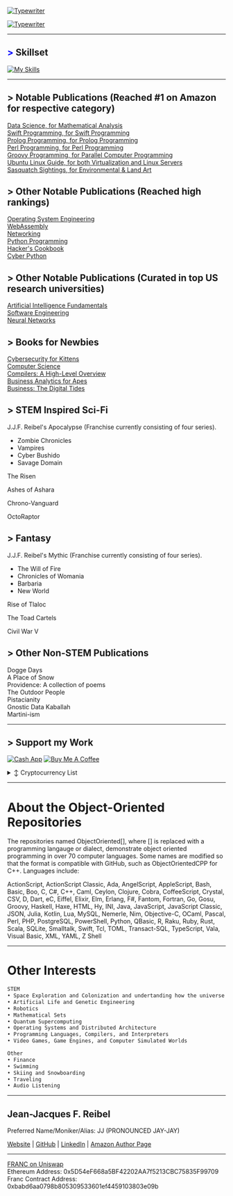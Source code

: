 [![Typewriter](https://readme-typing-svg.herokuapp.com?font=Orbitron&size=30&duration=4000&pause=500&center=true&random=false&width=1200&lines=J.J.F.+Reibel,+MBA,+M.S.+Cybersecurity,+M.S.+Data+Analytics)](https://git.io/typing-svg)


[![Typewriter](https://readme-typing-svg.herokuapp.com?font=Orbitron&size=30&duration=4000&pause=500&center=true&random=false&width=1200&lines=I+am+an+engineer;I+am+an+author;I+am+a+consultant;I+am+an+analyst)](https://git.io/typing-svg)

---
## <span style="color: blue !important;">&gt;</span> Skillset
[![My Skills](https://skillicons.dev/icons?i=aws,golang,androidstudio,ansible,apple,arduino,atom,azure,bootstrap,bun,crystal,cassandra,clion,cmake,css,d3,dart,discord,bots,dotnet,dynamodb,eclipse,elasticsearch,elixir,emacs,firebase,flask,flutter,gcp,git,github,go,gherkin,gradle,gtk,gulp,ai,htmx,java,jenkins,jquery,coffeescript,kafka,kotlin,ktor,kubernetes,laravel,latex,less,linkedin,linux,lit,lua,md,matlab,maven,mint,mongodb,mysql,neovim,nextjs,nginx,nim,deno,nix,nodejs,npm,ocaml,octave,opencv,perl,ps,php,phpstorm,postgres,pycharm,py,qt,r,redhat,redis,regex,remix,replit,rider,bitbucket,anaconda,git,azure,unity,c,cpp,javascript,typescript,swift,rust,ruby,python,sass,spring,sqlite,sublime,scala,sklearn,selenium,sketchup,solidity,svg,symfony,tensorflow,terraform,ubuntu,vala,haskell,java,arch,vscode,vue,wasm,windows,wordpress,yarn,bash,cs,git,kali&perline=12)](https://skillicons.dev)

---
## > Notable Publications (Reached #1 on Amazon for respective category)
[Data Science, for Mathematical Analysis](https://www.amazon.com/Data-Science/dp/B0CHG4W2XH)      
[Swift Programming, for Swift Programming](https://www.amazon.com/Swift-Programming/dp/B0C87W6RQM)      
[Prolog Programming, for Prolog Programming](https://www.amazon.com/dp/B0CZ1Z9PFZ)      
[Perl Programming, for Perl Programming](https://www.amazon.com/dp/B0CQTTTZC6)      
[Groovy Programming, for Parallel Computer Programming](https://www.amazon.com/dp/B0CVSHSKTT)      
[Ubuntu Linux Guide, for both Virtualization and Linux Servers](https://www.amazon.com/dp/B0CWVDPCV8)      
[Sasquatch Sightings, for Environmental & Land Art](https://www.amazon.com/dp/B0DDQDBP4L)      

## > Other Notable Publications (Reached high rankings)
[Operating System Engineering](https://www.amazon.com/Operating-Engineering/dp/B0CY4TSPV2)      
[WebAssembly](https://www.amazon.com/WebAssembly/dp/B0CYX1KQBT)      
[Networking](https://www.amazon.com/dp/B0CYBSH1QG)      
[Python Programming](https://www.amazon.com/dp/B0CQGKH7NH)      
[Hacker's Cookbook](https://www.amazon.com/dp/B0C87VCRVL)      
[Cyber Python](https://www.amazon.com/dp/B0D4B5F9MS)      

## > Other Notable Publications (Curated in top US research universities)
[Artificial Intelligence Fundamentals](https://www.amazon.com/dp/B0CHL9L8W4)      
[Software Engineering](https://www.amazon.com/dp/B0C5KY8K1N)      
[Neural Networks](https://www.amazon.com/dp/B0C52DHY6P)      

## > Books for Newbies
[Cybersecurity for Kittens](https://www.amazon.com/dp/B0D1YKYH6S)      
[Computer Science](https://www.amazon.com/dp/B0C2S1JKDN)      
[Compilers: A High-Level Overview](https://www.amazon.com/dp/B0CJ4CWP9P)      
[Business Analytics for Apes](https://www.amazon.com/dp/B0CQXQJXBF)      
[Business: The Digital Tides](https://www.amazon.com/dp/B0CR7N3FW8)      

## > STEM Inspired Sci-Fi
J.J.F. Reibel's Apocalypse (Franchise currently consisting of four series).   
- Zombie Chronicles    
- Vampires    
- Cyber Bushido    
- Savage Domain     

The Risen    

Ashes of Ashara

Chrono-Vanguard    

OctoRaptor     

## > Fantasy
J.J.F. Reibel's Mythic (Franchise currently consisting of four series).   
- The Will of Fire    
- Chronicles of Womania    
- Barbaria    
- New World     

Rise of Tlaloc    

The Toad Cartels    

Civil War V     
    
## > Other Non-STEM Publications
Dogge Days      
A Place of Snow      
Providence: A collection of poems      
The Outdoor People      
Pistacianity      
Gnostic Data Kaballah      
Martini-ism      

---
## > Support my Work
[![Cash App](https://img.shields.io/badge/CashApp-01D21C?style=for-the-badge&logo=cashapp&logoColor=white)](https://cash.app/$JJReibel)
 [![Buy Me A Coffee](https://img.shields.io/badge/BuyMeACoffee-FFDD00?style=for-the-badge)](https://www.buymeacoffee.com/jjreibel)
<details>

  <summary>↕️ <bold>Cryptocurrency List</bold></summary>
 
 <br />

Ethereum (ETH)    | 0x5D54eF668a5BF42202AA7f5213CBC75835F99709                                                                   

</details>


[Button Shield]: https://img.shields.io/badge/Shield_Buttons-37a779?style=for-the-badge
[Shield]: Types/shield.md
____________________________________________________________________________________________________________________________________

# About the Object-Oriented Repositories
The repositories named ObjectOriented[], where [] is replaced with a programming langauge or dialect, demonstrate object oriented programming in over 70 computer languages. Some names are modified so that the format is compatible with GitHub, such as ObjectOrientedCPP for C++. Languages include:  

ActionScript, ActionScript Classic, Ada, AngelScript, AppleScript, Bash, Basic, Boo, C, C#, C++, Caml, Ceylon, Clojure, Cobra, CoffeeScript, Crystal, CSV, D, Dart, eC, Eiffel, Elixir, Elm, Erlang, F#, Fantom, Fortran, Go, Gosu, Groovy, Haskell, Haxe, HTML, Hy, INI, Java, JavaScript, JavaScript Classic, JSON, Julia, Kotlin, Lua, MySQL, Nemerle, Nim, Objective-C, OCaml, Pascal, Perl, PHP, PostgreSQL, PowerShell, Python, QBasic, R, Raku, Ruby, Rust, Scala, SQLite, Smalltalk, Swift, Tcl, TOML, Transact-SQL, TypeScript, Vala, Visual Basic, XML, YAML, Z Shell  

____________________________________________________________________________________________________________________________________

# Other Interests

```markdown
STEM
• Space Exploration and Colonization and undertanding how the universe works
• Artificial Life and Genetic Engineering     
• Robotics     
• Mathematical Sets          
• Quantum Supercomputing
• Operating Systems and Distributed Architecture
• Programming Languages, Compilers, and Interpreters          
• Video Games, Game Engines, and Computer Simulated Worlds          

Other
• Finance     
• Swimming     
• Skiing and Snowboarding     
• Traveling     
• Audio Listening     
```
   
____________________________________________________________________________________________________________________________________


## Jean-Jacques F. Reibel    
Preferred Name/Moniker/Alias: JJ (PRONOUNCED JAY-JAY)    

[Website](https://www.appshub.link) | [GitHub](https://github.com/JJFReibel) | [LinkedIn](http://www.linkedin.com/in/jj-reibel) | [Amazon Author Page](https://www.amazon.com/author/jjreibel)          


____________________________________________________________________________________________________________________________________
[FRANC on Uniswap](https://app.uniswap.org/#/swap?outputCurrency=0xbabd6aa0798b805309533601ef4459103803e09b)            
Ethereum Address: 0x5D54eF668a5BF42202AA7f5213CBC75835F99709  
Franc Contract Address: 0xbabd6aa0798b805309533601ef4459103803e09b  

